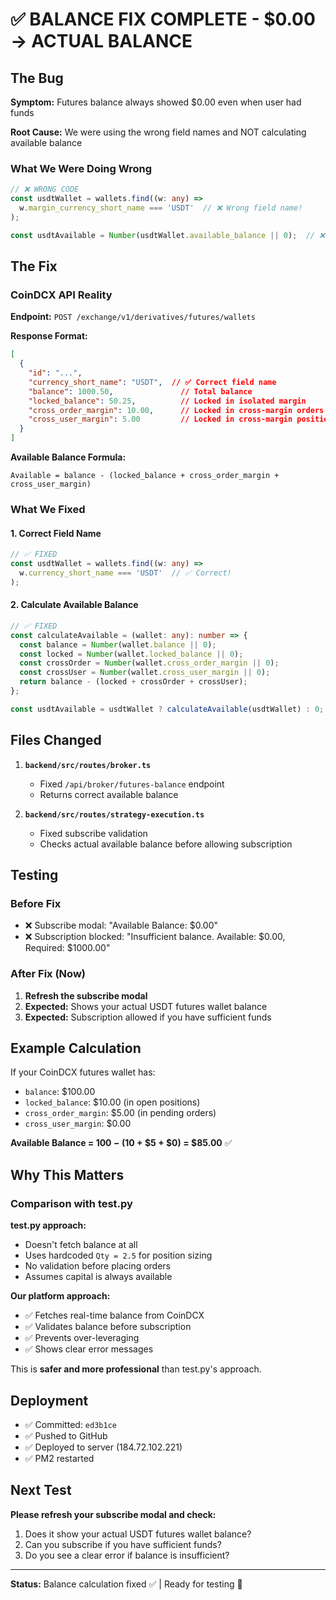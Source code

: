 # ✅ BALANCE FIX COMPLETE - $0.00 → ACTUAL BALANCE

## The Bug

**Symptom:** Futures balance always showed $0.00 even when user had funds

**Root Cause:** We were using the wrong field names and NOT calculating available balance

### What We Were Doing Wrong

```typescript
// ❌ WRONG CODE
const usdtWallet = wallets.find((w: any) =>
  w.margin_currency_short_name === 'USDT'  // ❌ Wrong field name!
);

const usdtAvailable = Number(usdtWallet.available_balance || 0);  // ❌ Field doesn't exist!
```

## The Fix

### CoinDCX API Reality

**Endpoint:** `POST /exchange/v1/derivatives/futures/wallets`

**Response Format:**
```json
[
  {
    "id": "...",
    "currency_short_name": "USDT",  // ✅ Correct field name
    "balance": 1000.50,               // Total balance
    "locked_balance": 50.25,          // Locked in isolated margin
    "cross_order_margin": 10.00,      // Locked in cross-margin orders
    "cross_user_margin": 5.00         // Locked in cross-margin positions
  }
]
```

**Available Balance Formula:**
```
Available = balance - (locked_balance + cross_order_margin + cross_user_margin)
```

### What We Fixed

#### 1. Correct Field Name
```typescript
// ✅ FIXED
const usdtWallet = wallets.find((w: any) =>
  w.currency_short_name === 'USDT'  // ✅ Correct!
);
```

#### 2. Calculate Available Balance
```typescript
// ✅ FIXED
const calculateAvailable = (wallet: any): number => {
  const balance = Number(wallet.balance || 0);
  const locked = Number(wallet.locked_balance || 0);
  const crossOrder = Number(wallet.cross_order_margin || 0);
  const crossUser = Number(wallet.cross_user_margin || 0);
  return balance - (locked + crossOrder + crossUser);
};

const usdtAvailable = usdtWallet ? calculateAvailable(usdtWallet) : 0;
```

## Files Changed

1. **`backend/src/routes/broker.ts`**
   - Fixed `/api/broker/futures-balance` endpoint
   - Returns correct available balance

2. **`backend/src/routes/strategy-execution.ts`**
   - Fixed subscribe validation
   - Checks actual available balance before allowing subscription

## Testing

### Before Fix
- ❌ Subscribe modal: "Available Balance: $0.00"
- ❌ Subscription blocked: "Insufficient balance. Available: $0.00, Required: $1000.00"

### After Fix (Now)
1. **Refresh the subscribe modal**
2. **Expected:** Shows your actual USDT futures wallet balance
3. **Expected:** Subscription allowed if you have sufficient funds

## Example Calculation

If your CoinDCX futures wallet has:
- `balance`: $100.00
- `locked_balance`: $10.00 (in open positions)
- `cross_order_margin`: $5.00 (in pending orders)
- `cross_user_margin`: $0.00

**Available Balance = $100 - ($10 + $5 + $0) = $85.00** ✅

## Why This Matters

### Comparison with test.py

**test.py approach:**
- Doesn't fetch balance at all
- Uses hardcoded `Qty = 2.5` for position sizing
- No validation before placing orders
- Assumes capital is always available

**Our platform approach:**
- ✅ Fetches real-time balance from CoinDCX
- ✅ Validates balance before subscription
- ✅ Prevents over-leveraging
- ✅ Shows clear error messages

This is **safer and more professional** than test.py's approach.

## Deployment

- ✅ Committed: `ed3b1ce`
- ✅ Pushed to GitHub
- ✅ Deployed to server (184.72.102.221)
- ✅ PM2 restarted

## Next Test

**Please refresh your subscribe modal and check:**
1. Does it show your actual USDT futures wallet balance?
2. Can you subscribe if you have sufficient funds?
3. Do you see a clear error if balance is insufficient?

---

**Status:** Balance calculation fixed ✅ | Ready for testing 🧪

